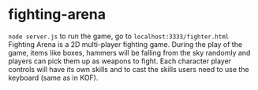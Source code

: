# fighting-arena
```node server.js``` to run the game, go to ```localhost:3333/fighter.html```
Fighting Arena is a 2D multi-player fighting game.  During the play of the game, items like boxes, hammers will be falling from the sky randomly and players can pick them up as weapons to fight. Each character player controls will have its own skills and to cast the skills users need to use the keyboard (same as in KOF). 
